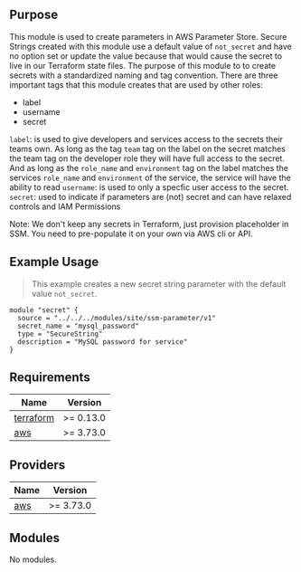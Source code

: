 <!-- BEGIN_TF_DOCS -->
## Purpose
This module is used to create parameters in AWS Parameter Store. Secure Strings created with this module use a default value of `not_secret` and have no option set or update the value because that would cause the secret to live in our Terraform state files.
The purpose of this module to to create secrets with a standardized naming and tag convention. There are three important tags that this module creates that are used by other roles:
* label
* username
* secret

`label`: is used to give developers and services access to the secrets their teams own. As long as the tag `team` tag on the label on the secret matches the team tag on the developer role they will have full access to the secret. And as long as the `role_name` and `environment` tag on the label matches the services `role_name` and `environment` of the service, the service will have the ability to read
`username`: is used to only a specfic user access to the secret.
`secret`: used to indicate if parameters are (not) secret and can have relaxed controls and IAM Permissions

Note: We don't keep any secrets in Terraform, just provision placeholder in SSM. You need to pre-populate it on your own via AWS cli or API.

## Example Usage
> This example creates a new secret string parameter with the default value `not_secret`.
```hcl
module "secret" {
  source = "../../../modules/site/ssm-parameter/v1"
  secret_name = "mysql_password"
  type = "SecureString"
  description = "MySQL password for service"
}
```

## Requirements

| Name | Version |
|------|---------|
| <a name="requirement_terraform"></a> [terraform](#requirement\_terraform) | >= 0.13.0 |
| <a name="requirement_aws"></a> [aws](#requirement\_aws) | >= 3.73.0 |

## Providers

| Name | Version |
|------|---------|
| <a name="provider_aws"></a> [aws](#provider\_aws) | >= 3.73.0 |

## Modules

No modules.

<!-- END_TF_DOCS -->
